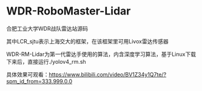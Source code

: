# WDR-RoboMaster-Lidar
合肥工业大学WDR战队雷达站源码

其中LCR_sjtu表示上海交大的框架，在该框架里可用Livox雷达传感器

WDR-RM-Lidar为第一代雷达手使用的算法，内含深度学习算法，基于Linux下载下来后，直接运行./yolov4_rm.sh

具体效果可观看：https://www.bilibili.com/video/BV1Z34y1Q7te/?spm_id_from=333.999.0.0


